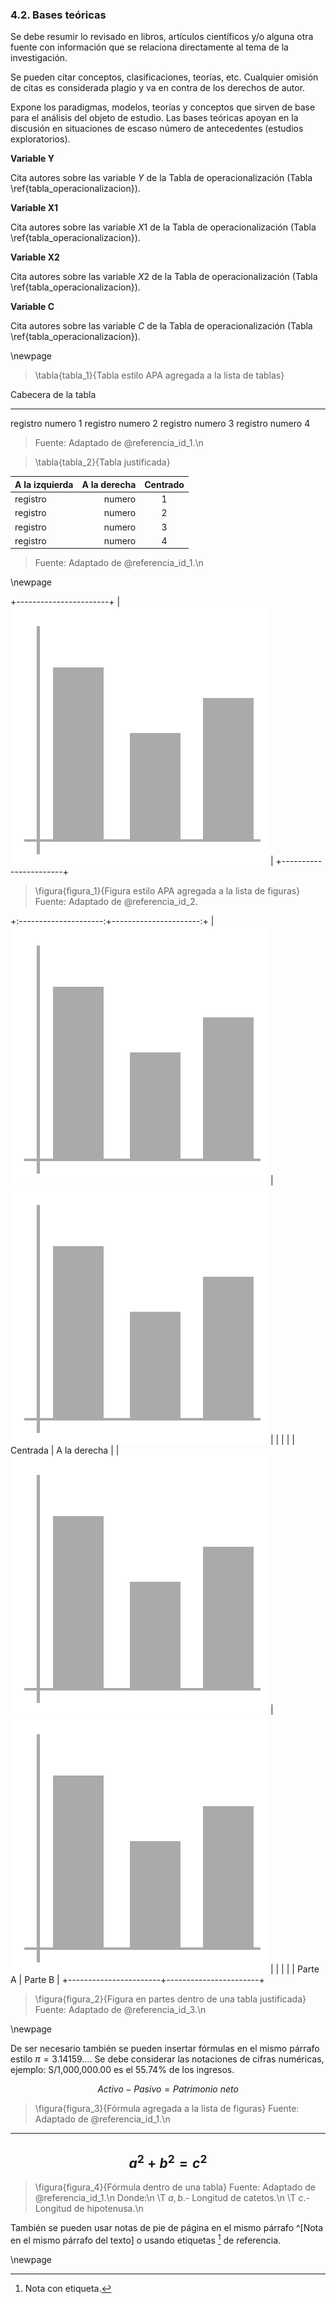 ### 4.2. Bases teóricas

Se debe resumir lo revisado en libros, artículos científicos y/o alguna otra fuente con 
información que se relaciona directamente al tema de la investigación.

Se pueden citar conceptos, clasificaciones, teorías, etc. Cualquier omisión de citas es 
considerada plagio y va en contra de los derechos de autor.

Expone los paradigmas, modelos, teorías y conceptos que sirven de  base para el análisis 
del objeto de estudio. Las bases teóricas apoyan en la discusión en situaciones de escaso 
número de antecedentes (estudios exploratorios).

**Variable Y**

Cita autores sobre las variable $Y$ de la Tabla de operacionalización (Tabla \ref{tabla_operacionalizacion}).

**Variable X1**

Cita autores sobre las variable $X1$ de la Tabla de operacionalización (Tabla \ref{tabla_operacionalizacion}).

**Variable X2**

Cita autores sobre las variable $X2$ de la Tabla de operacionalización (Tabla \ref{tabla_operacionalizacion}).

**Variable C**

Cita autores sobre las variable $C$ de la Tabla de operacionalización (Tabla \ref{tabla_operacionalizacion}).

\newpage

> \tabla{tabla_1}{Tabla estilo APA agregada a la lista de tablas}

Cabecera    de la       tabla
--------    -----       -----
registro    numero      1
registro    numero      2
registro    numero      3
registro    numero      4

> Fuente: Adaptado de @referencia_id_1.\n


> \tabla{tabla_2}{Tabla justificada}

A la izquierda      | A la derecha      | Centrado
--------------      | -----------:      | :-----:
registro            | numero            | 1
registro            | numero            | 2
registro            | numero            | 3
registro            | numero            | 4

> Fuente: Adaptado de @referencia_id_1.\n

\newpage

+-----------------------+
| ![](datos/figura.png) |
+-----------------------+

> \figura{figura_1}{Figura estilo APA agregada a la lista de figuras}
> Fuente: Adaptado de @referencia_id_2.

+:---------------------:+----------------------:+
| ![](datos/figura.png) | ![](datos/figura.png) |
|                       |                       |
| Centrada              | A la derecha          |
| ![](datos/figura.png) | ![](datos/figura.png) |
|                       |                       |
| Parte A               | Parte B               |
+-----------------------+-----------------------+

> \figura{figura_2}{Figura en partes dentro de una tabla justificada}
> Fuente: Adaptado de @referencia_id_3.\n

\newpage

De ser necesario también se pueden insertar fórmulas en el mismo párrafo estilo
$\pi = 3{.}14159...$. Se debe considerar las notaciones de cifras numéricas, ejemplo:
S/1,000,000.00 es el 55.74% de los ingresos.

$$Activo - Pasivo = Patrimonio\ neto$$

> \figura{figura_3}{Fórmula agregada a la lista de figuras}
> Fuente: Adaptado de @referencia_id_1.\n

---------------------------
$$a^2 + b^2 = c^2$$
---------------------------

> \figura{figura_4}{Fórmula dentro de una tabla}
> Fuente: Adaptado de @referencia_id_1.\n
> Donde:\n
> \T $a, b$.- Longitud de catetos.\n
> \T $c$.- Longitud de hipotenusa.\n


También se pueden usar notas de pie de página en el mismo párrafo ^[Nota en el mismo párrafo 
del texto] o usando etiquetas [^etiqueta] de referencia.

[^etiqueta]: Nota con etiqueta.

\newpage
